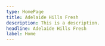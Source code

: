 ```yaml
---
type: HomePage
title: Adelaide Hills Fresh
description: This is a description.
headline: Adelaide Hills Fresh
label: Home
---
```

